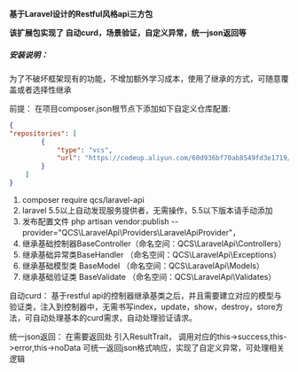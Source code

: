 **基于Laravel设计的Restful风格api三方包**

**该扩展包实现了 自动curd，场景验证，自定义异常，统一json返回等**

##### 安装说明：
为了不破坏框架现有的功能，不增加额外学习成本，使用了继承的方式，可随意覆盖或者选择性继承

前提： 在项目composer.json根节点下添加如下自定义仓库配置:


```json
{
"repositories": [
        {
            "type": "vcs",
            "url": "https://codeup.aliyun.com/60d936bf70ab8549fd3e1719/laravel-api.git"
        }
    ]
}
```



1. composer require qcs/laravel-api
2. laravel 5.5以上自动发现服务提供者，无需操作，5.5以下版本请手动添加
3. 发布配置文件 php artisan vendor:publish --provider="QCS\LaravelApi\Providers\LaravelApiProvider"，
4. 继承基础控制器BaseController（命名空间：QCS\LaravelApi\Controllers）
5. 继承基础异常类BaseHandler （命名空间：QCS\LaravelApi\Exceptions）
6. 继承基础模型类 BaseModel （命名空间：QCS\LaravelApi\Models）
7. 继承基础验证类 BaseValidate （命名空间：QCS\LaravelApi\Validates）

自动curd：
基于restful api的控制器继承基类之后，并且需要建立对应的模型与验证类，注入到控制器中，无需书写index，update，show，destroy，store方法，可自动处理基本的curd需求，自动处理验证请求。

统一json返回：
在需要返回处 引入ResultTrait， 调用对应的this->success,this->error,this->noData 可统一返回json格式响应，实现了自定义异常，可处理相关逻辑

